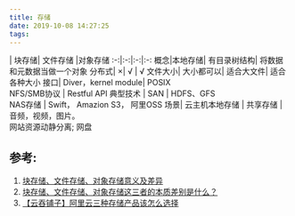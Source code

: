 ```yaml
---
title: 存储
date: 2019-10-08 14:27:25
tags:
---
```


<p></p>
<!-- more -->

| 块存储| 文件存储 |对象存储
:-:|:-:|:-:|:-:
概念|本地存储| 有目录树结构| 将数据和元数据当做一个对象
分布式| ×| √ | √
文件大小| 大小都可以| 适合大文件| 适合各种大小
接口| Diver，kernel module| POSIX<br> NFS/SMB协议 | Restful API
典型技术 | SAN | HDFS、GFS<br>  NAS存储  | Swift， Amazion S3， 阿里OSS
场景|  云主机本地存储 | 共享存储 | 音频，视频，图片。 <br> 网站资源动静分离; 网盘


## 参考:
1. [块存储、文件存储、对象存储意义及差异](https://www.cnblogs.com/hukey/p/8323853.html)
2. [块存储、文件存储、对象存储这三者的本质差别是什么？](https://www.zhihu.com/question/21536660)
3. [【云吞铺子】阿里云三种存储产品该怎么选择](https://help.aliyun.com/video_detail/71173.html?spm=5176.13394938.0.0.4f436b24YVoclI)


